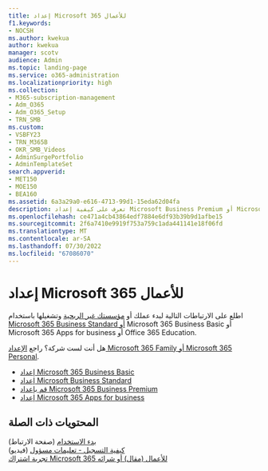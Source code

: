```yaml
---
title: إعداد Microsoft 365 للأعمال
f1.keywords:
- NOCSH
ms.author: kwekua
author: kwekua
manager: scotv
audience: Admin
ms.topic: landing-page
ms.service: o365-administration
ms.localizationpriority: high
ms.collection:
- M365-subscription-management
- Adm_O365
- Adm_O365_Setup
- TRN_SMB
ms.custom:
- VSBFY23
- TRN_M365B
- OKR_SMB_Videos
- AdminSurgePortfolio
- AdminTemplateSet
search.appverid:
- MET150
- MOE150
- BEA160
ms.assetid: 6a3a29a0-e616-4713-99d1-15eda62d04fa
description: تعرف على كيفية إعداد Microsoft Business Premium أو Microsoft 365 Business Standard أو Microsoft 365 Business Basic أو Microsoft 365 Apps for business أو Office 365 Education اكتتاب.
ms.openlocfilehash: ce471a4cb43864edf7884e6df93b39b9d1afbe15
ms.sourcegitcommit: 2f6a7410e9919f753a759c1ada441141e18f06fd
ms.translationtype: MT
ms.contentlocale: ar-SA
ms.lasthandoff: 07/30/2022
ms.locfileid: "67086070"
---
```

# <a name="set-up-microsoft-365-for-business"></a>إعداد Microsoft 365 للأعمال

اطلع على الارتباطات التالية لبدء عملك أو [مؤسستك غير الربحية](https://go.microsoft.com/fwlink/p/?LinkId=627221) وتشغيلها باستخدام [Microsoft 365 Business Standard أو](https://go.microsoft.com/fwlink/p/?LinkId=627220) Microsoft 365 Business Basic أو Microsoft 365 Apps for business أو Office 365 Education.

هل أنت لست شركة؟ راجع [الإعداد Microsoft 365 Family أو Microsoft 365 Personal](https://support.microsoft.com/office/65415a24-3cbf-4f30-901d-9bf9eba7fce2).
- [إعداد Microsoft 365 Business Basic](setup-business-basic.md)
- [إعداد Microsoft Business Standard](setup-business-standard.md)
- [قم بإعداد Microsoft 365 Business Premium](../../business/set-up.md)
- [إعداد Microsoft 365 Apps for business](setup-apps-for-business.md)

## <a name="related-content"></a>المحتويات ذات الصلة

[بدء الاستخدام](/admin) (صفحة الارتباط)\
[كيفية التسجيل - تعليمات مسؤول](../admin-overview/sign-up-for-office-365.md) (فيديو)\
[تجربة اشتراك Microsoft 365 للأعمال (مقال) أو شرائه](../../commerce/try-or-buy-microsoft-365.md)
